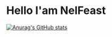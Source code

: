 # Hello I'am NelFeast

[![Anurag's GitHub stats](https://github-readme-stats.vercel.app/api?username=nelfeast)](https://github.com/nelfeast/github-readme-stats)

